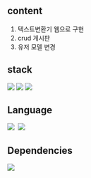 content
---
1. 텍스트변환기 웹으로 구현
2. crud 게시판
3. 유저 모델 변경

stack
---
<img src="https://img.shields.io/badge/Django-092E20?&logo=Django&logoColor=white">
  <img src="https://img.shields.io/badge/Amazon%20AWS-%23232F3E?&logo=Amazon AWS&logoColor=white">
  <img src="https://img.shields.io/badge/Docker-%232496ED?&logo=Docker&logoColor=white">

Language
---
<img src="https://img.shields.io/badge/HTML5-E34F26?&logo=HTML5&logoColor=white">&nbsp;&nbsp;<img src="https://img.shields.io/badge/Python-3776AB?&logo=Python&logoColor=white">

Dependencies
---
<img src="https://img.shields.io/badge/Docker File-%232496ED?&logo=Docker&logoColor=white">